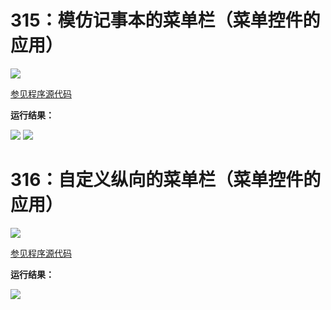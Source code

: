 # 315：模仿记事本的菜单栏（菜单控件的应用）

<img src="http://image.renkaigis.com/keepcoding/2018021101.png">

<a href="https://github.com/renkaigis/KeepCoding/tree/master/2018/02/11" target="_blank">参见程序源代码</a>

**运行结果：**

<img src="http://image.renkaigis.com/keepcoding/2018021102.png">

<img src="http://image.renkaigis.com/keepcoding/2018021103.png">

# 316：自定义纵向的菜单栏（菜单控件的应用）

<img src="http://image.renkaigis.com/keepcoding/2018021104.png">

<a href="https://github.com/renkaigis/KeepCoding/tree/master/2018/02/11" target="_blank">参见程序源代码</a>

**运行结果：**

<img src="http://image.renkaigis.com/keepcoding/2018021105.png">